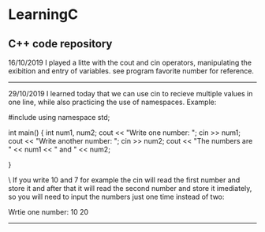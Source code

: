 # LearningC
C++ code repository
-----------------------------------------------------------------------------------------------------------------------------------------

16/10/2019
I played a litte with the cout and cin operators, manipulating the exibition and entry of variables.
see program favorite number for reference.

------------------------------------------------------------------------------------------------------------------------------------------
29/10/2019 
I learned today that we can use cin to recieve multiple values in one line, while also practicing the use of namespaces. Example:

#include <iostream>
using namespace std; 


int main()
{
	int num1, num2;
	cout << "Write one number: ";
	cin >> num1;
	cout << "Write another number: ";
	cin >> num2;
	cout << "The numbers are " << num1 << " and " << num2;

}

\\ If you write 10 and 7 for example the cin will read the first number and store it and after that it will read the second number and store it imediately, so you will need to input the numbers just one time instead of two: 

Wrtie one number: 10 20

------------------------------------------------------------------------------------------------------------------------------------------
